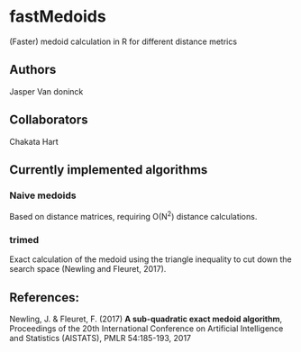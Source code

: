 # fastMedoids
(Faster) medoid calculation in R for different distance metrics

##  Authors
Jasper Van doninck

##  Collaborators
Chakata Hart

##  Currently implemented algorithms
### Naive medoids
Based on distance matrices, requiring O(N<sup>2</sup>) distance calculations.

### trimed 
Exact calculation of the medoid using the triangle inequality to cut down the search space (Newling and Fleuret, 2017).

##  References:
Newling, J. & Fleuret, F. (2017) **A sub-quadratic exact medoid algorithm**, Proceedings of the 20th International Conference on Artificial Intelligence and Statistics (AISTATS), PMLR 54:185-193, 2017
